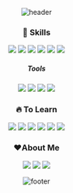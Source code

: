 
<div align='center'>
  
![header](https://capsule-render.vercel.app/api?type=waving&color=E3A6AE&height=300&section=header&text=Hello,%20World!%20👋&fontSize=40)



### 💪 Skills
<img src="https://img.shields.io/badge/HTML5-E34F26?style=flat&logo=HTML5&logoColor=white" />
<img src="https://img.shields.io/badge/CSS3-1572B6?style=flat&logo=CSS3&logoColor=white" />
<img src="https://img.shields.io/badge/JavaScript-F7DF1E?style=flat&logo=JavaScript&logoColor=white" />
<img src="https://img.shields.io/badge/jQuery-0769AD?style=flat&logo=jQuery&logoColor=white" />
<img src="https://img.shields.io/badge/SASS-CC6699?style=flat&logo=sass&logoColor=white" />
<img src="https://img.shields.io/badge/angularjs-E23237?style=flat&logo=angularjs&logoColor=white" />

##### Tools
<img src="https://img.shields.io/badge/vscode-007ACC?style=flat&logo=visualstudio&logoColor=white" />
<img src="https://img.shields.io/badge/webstorm-000000?style=flat&logo=webstorm&logoColor=white" />
<img src="https://img.shields.io/badge/git-F05032?style=flat&logo=git&logoColor=white" />
<img src="https://img.shields.io/badge/jira-0052CC?style=flat&logo=jira&logoColor=white" />

### 🔥 To Learn
<img src="https://img.shields.io/badge/react-61DAFB?style=flat&logo=react&logoColor=white" />
<img src="https://img.shields.io/badge/nodejs-339933?style=flat&logo=nodedotjs&logoColor=white" />
<img src="https://img.shields.io/badge/Java-007396?style=flat&logo=OpenJDK&logoColor=white" />
<img src="https://img.shields.io/badge/spring-6DB33F?style=flat&logo=spring&logoColor=white" />
<img src="https://img.shields.io/badge/oracledb-F80000?style=flat&logo=oracle&logoColor=white" />
<img src="https://img.shields.io/badge/mariadb-003545?style=flat&logo=mariadb&logoColor=white" />

### ❤About Me
<a href="https://github.com/121Mbp"><img src="https://img.shields.io/badge/github-181717?style=flat&logo=github&logoColor=white" /></a>
<a href="https://dominickwon.tistory.com"><img src="https://img.shields.io/badge/tistory-EC4815?style=flat&logo=tistory&logoColor=white" /></a>
<a href="mailto:nino09@naver.com"><img src="https://img.shields.io/badge/Email-03C75A?style=flat&logo=naver&logoColor=white" /></a>

![footer](https://capsule-render.vercel.app/api?type=waving&color=E3A6AE&section=footer)
</div>

